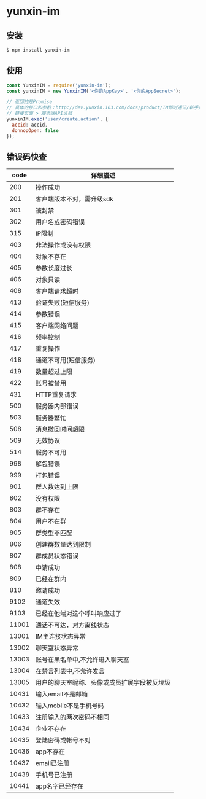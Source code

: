# yunxin-im

## 安装

```bash
$ npm install yunxin-im
```

## 使用

```javascript
const YunxinIM = require('yunxin-im');
const yunxinIM = new YunxinIM('<你的AppKey>', '<你的AppSecret>');

// 返回的是Promise
// 具体的接口和参数：http://dev.yunxin.163.com/docs/product/IM即时通讯/新手接入指南
// 链接页面 > 服务端API文档
yunxinIM.exec('user/create.action', {
  accid: accid,
  donnopOpen: false
});
```

## 错误码快查

code| 详细描述
----|----
200 | 操作成功
201 | 客户端版本不对，需升级sdk
301 | 被封禁
302 | 用户名或密码错误
315 | IP限制
403 | 非法操作或没有权限
404 | 对象不存在
405 | 参数长度过长
406 | 对象只读
408 | 客户端请求超时
413 | 验证失败(短信服务)
414 | 参数错误
415 | 客户端网络问题
416 | 频率控制
417 | 重复操作
418 | 通道不可用(短信服务)
419 | 数量超过上限
422 | 账号被禁用
431 | HTTP重复请求
500 | 服务器内部错误
503 | 服务器繁忙
508 | 消息撤回时间超限
509 | 无效协议
514 | 服务不可用
998 | 解包错误
999 | 打包错误
801 | 群人数达到上限
802 | 没有权限
803 | 群不存在
804 | 用户不在群
805 | 群类型不匹配
806 | 创建群数量达到限制
807 | 群成员状态错误
808 | 申请成功
809 | 已经在群内
810 | 邀请成功
9102 | 通道失效
9103 | 已经在他端对这个呼叫响应过了
11001 | 通话不可达，对方离线状态
13001 | IM主连接状态异常
13002 | 聊天室状态异常
13003 | 账号在黑名单中,不允许进入聊天室
13004 | 在禁言列表中,不允许发言
13005 | 用户的聊天室昵称、头像或成员扩展字段被反垃圾
10431 | 输入email不是邮箱
10432 | 输入mobile不是手机号码
10433 | 注册输入的两次密码不相同
10434 | 企业不存在
10435 | 登陆密码或帐号不对
10436 | app不存在
10437 | email已注册
10438 | 手机号已注册
10441 | app名字已经存在